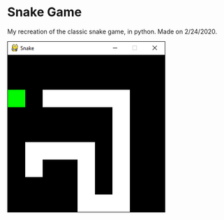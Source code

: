 # Snake Game
My recreation of the classic snake game, in python. Made on 2/24/2020.

![Game screenshot](./screenshot.jpg)